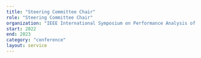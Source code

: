 ```yaml
---
title: "Steering Committee Chair"
role: "Steering Committee Chair"
organization: "IEEE International Symposium on Performance Analysis of Systems and Software (ISPASS)"
start: 2022
end: 2023
category: "conference"
layout: service
---
```

